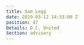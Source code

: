 ```yaml
---
title: Sam Legg
date: 2019-03-12 14:33:00 Z
position: 47
Details: D.C. United
Section: advisory
---
```


